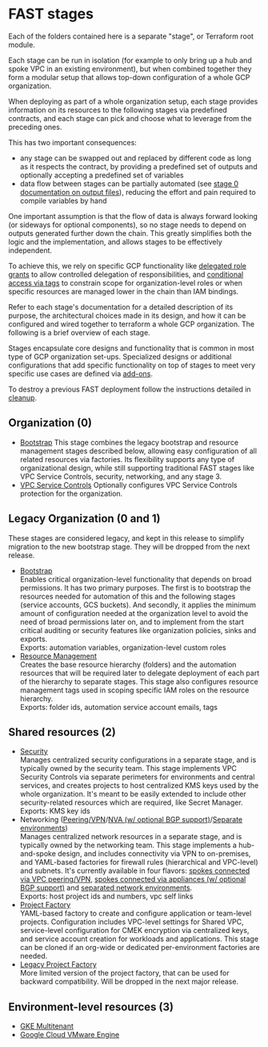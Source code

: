 # FAST stages

Each of the folders contained here is a separate "stage", or Terraform root module.

Each stage can be run in isolation (for example to only bring up a hub and spoke VPC in an existing environment), but when combined together they form a modular setup that allows top-down configuration of a whole GCP organization.

When deploying as part of a whole organization setup, each stage provides information on its resources to the following stages via predefined contracts, and each stage can pick and choose what to leverage from the preceding ones.

This has two important consequences:

- any stage can be swapped out and replaced by different code as long as it respects the contract, by providing a predefined set of outputs and optionally accepting a predefined set of variables
- data flow between stages can be partially automated (see [stage 0 documentation on output files](./0-bootstrap/README.md#output-files-and-cross-stage-variables)), reducing the effort and pain required to compile variables by hand

One important assumption is that the flow of data is always forward looking (or sideways for optional components), so no stage needs to depend on outputs generated further down the chain. This greatly simplifies both the logic and the implementation, and allows stages to be effectively independent.

To achieve this, we rely on specific GCP functionality like [delegated role grants](https://medium.com/google-cloud/managing-gcp-service-usage-through-delegated-role-grants-a843610f2226) to allow controlled delegation of responsibilities, and [conditional access via tags](https://cloud.google.com/iam/docs/tags-access-control) to constrain scope for organization-level roles or when specific resources are managed lower in the chain than IAM bindings.

Refer to each stage's documentation for a detailed description of its purpose, the architectural choices made in its design, and how it can be configured and wired together to terraform a whole GCP organization. The following is a brief overview of each stage.

Stages encapsulate core designs and functionality that is common in most type of GCP organization set-ups. Specialized designs or additional configurations that add specific functionality on top of stages to meet very specific use cases are defined via [add-ons](../addons/).

To destroy a previous FAST deployment follow the instructions detailed in [cleanup](CLEANUP.md).

## Organization (0)

- [Bootstrap](./0-bootstrap/README.md)
  This stage combines the legacy bootstrap and resource management stages described below, allowing easy configuration of all related resources via factories. Its flexibility supports any type of organizational design, while still supporting traditional FAST stages like VPC Service Controls, security, networking, and any stage 3.
- [VPC Service Controls](./1-vpcsc/README.md)
  Optionally configures VPC Service Controls protection for the organization.
  
## Legacy Organization (0 and 1)

These stages are considered legacy, and kept in this release to simplify migration to the new bootstrap stage. They will be dropped from the next release.

- [Bootstrap](0-bootstrap-legacy/README.md)  
  Enables critical organization-level functionality that depends on broad permissions. It has two primary purposes. The first is to bootstrap the resources needed for automation of this and the following stages (service accounts, GCS buckets). And secondly, it applies the minimum amount of configuration needed at the organization level to avoid the need of broad permissions later on, and to implement from the start critical auditing or security features like organization policies, sinks and exports.\
  Exports: automation variables, organization-level custom roles
- [Resource Management](1-resman-legacy/README.md)  
  Creates the base resource hierarchy (folders) and the automation resources that will be required later to delegate deployment of each part of the hierarchy to separate stages. This stage also configures resource management tags used in scoping specific IAM roles on the resource hierarchy.\
  Exports: folder ids, automation service account emails, tags

## Shared resources (2)

- [Security](2-security/README.md)  
  Manages centralized security configurations in a separate stage, and is typically owned by the security team. This stage implements VPC Security Controls via separate perimeters for environments and central services, and creates projects to host centralized KMS keys used by the whole organization. It's meant to be easily extended to include other security-related resources which are required, like Secret Manager.\
  Exports: KMS key ids
- Networking ([Peering/VPN](2-networking-a-simple/README.md)/[NVA (w/ optional BGP support)](2-networking-b-nva/README.md)/[Separate environments](2-networking-c-separate-envs/README.md))  
  Manages centralized network resources in a separate stage, and is typically owned by the networking team. This stage implements a hub-and-spoke design, and includes connectivity via VPN to on-premises, and YAML-based factories for firewall rules (hierarchical and VPC-level) and subnets. It's currently available in four flavors: [spokes connected via VPC peering/VPN](2-networking-a-simple/README.md), [spokes connected via appliances (w/ optional BGP support)](2-networking-b-nva/README.md) and [separated network environments](2-networking-c-separate-envs/README.md).\
  Exports: host project ids and numbers, vpc self links
- [Project Factory](./2-project-factory/)  
  YAML-based factory to create and configure application or team-level projects. Configuration includes VPC-level settings for Shared VPC, service-level configuration for CMEK encryption via centralized keys, and service account creation for workloads and applications. This stage can be cloned if an org-wide or dedicated per-environment factories are needed.
- [Legacy Project Factory](./2-project-factory-legacy/)  
  More limited version of the project factory, that can be used for backward compatibility. Will be dropped in the next major release.

## Environment-level resources (3)

- [GKE Multitenant](3-gke-dev/)
- [Google Cloud VMware Engine](3-gcve-dev/)
